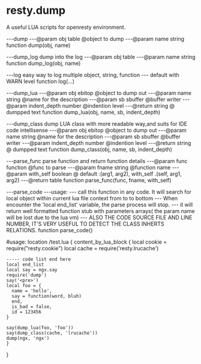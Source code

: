 # resty.dump
A useful LUA scripts for openresty environment.

---dump
---@param obj table @object to dump
---@param name string
function dump(obj, name)

---dump_log dump into the log
---@param obj table
---@param name string
function dump_log(obj, name)

---log easy way to log multiple object, string, function
--- default with WARN level
function log(...)

---dump_lua
---@param obj ebitop @object to dump out
---@param name string @name for the description
---@param sb sbuffer @buffer writer
---@param indent_depth number @indention level
---@return string @ dumpped text
function dump_lua(obj, name, sb, indent_depth)

---dump_class dump LUA class with more readable way,and suits for IDE code intellisense
---@param obj ebitop @object to dump out
---@param name string @name for the description
---@param sb sbuffer @buffer writer
---@param indent_depth number @indention level
---@return string @ dumpped text
function dump_class(obj, name, sb, indent_depth)

---parse_func parse function and return function details
---@param func function @func to parse
---@param fname string @function name
---@param with_self boolean @ default :(arg1, arg2), with_self .(self, arg1, arg2)
---@return table
function parse_func(func, fname, with_self)

---parse_code
---usage:
--- call this function in any code. It will search for local object within current lua file context from to to bottom
--- When encounter the 'local end_list' variable, the parse process will stop.
--- it will return well formatted function stub with parameters arrays( the param name will be lost due to the lua vm)
--- ALSO THE CODE SOURCE FILE AND LINE NUMBER, IT'S VERY USEFUL TO DETECT THE CLASS INHERTS RELATIONS.
function parse_code()

#usage:
location /test.lua {
  content_by_lua_block {
    local cookie = require("resty.cookie")
    local cache = require('resty.lrucache')

    ----- code list end here
    local end_list
    local say = ngx.say
    require('dump')
    say('<pre>')
    local foo = {
      name = 'hello',
      say = function(word, bluh)
      end,
      is_bad = false,
      id = 123456
    }

    say(dump_lua(foo, 'foo'))
    say(dump_class(cache, 'lrucache'))
    dump(ngx, 'ngx')
    }
}

